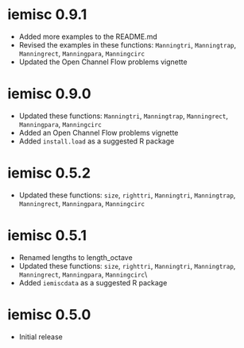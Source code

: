 # iemisc 0.9.1

* Added more examples to the README.md
* Revised the examples in these functions: `Manningtri`, `Manningtrap`, `Manningrect`, `Manningpara`, `Manningcirc`
* Updated the Open Channel Flow problems vignette


# iemisc 0.9.0

* Updated these functions: `Manningtri`, `Manningtrap`, `Manningrect`, `Manningpara`, `Manningcirc`
* Added an Open Channel Flow problems vignette
* Added `install.load` as a suggested R package


# iemisc 0.5.2

* Updated these functions: `size`, `righttri`, `Manningtri`, `Manningtrap`, `Manningrect`, `Manningpara`, `Manningcirc`


# iemisc 0.5.1

* Renamed lengths to length_octave
* Updated these functions: `size`, `righttri`, `Manningtri`, `Manningtrap`, `Manningrect`, `Manningpara`, `Manningcirc`\
* Added `iemiscdata` as a suggested R package


# iemisc 0.5.0

* Initial release
